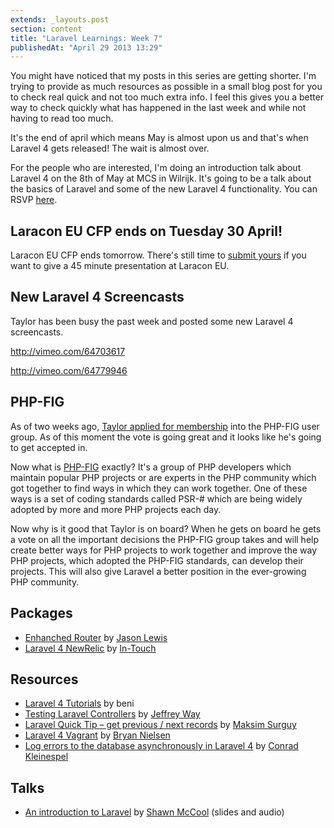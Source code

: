 ```yaml
---
extends: _layouts.post
section: content
title: "Laravel Learnings: Week 7"
publishedAt: "April 29 2013 13:29"
---
```

You might have noticed that my posts in this series are getting shorter. I'm trying to provide as much resources as possible in a small blog post for you to check real quick and not too much extra info. I feel this gives you a better way to check quickly what has happened in the last week and while not having to read too much.<!--more-->

It's the end of april which means May is almost upon us and that's when Laravel 4 gets released! The wait is almost over.

For the people who are interested, I'm doing an introduction talk about Laravel 4 on the 8th of May at MCS in Wilrijk. It's going to be a talk about the basics of Laravel and some of the new Laravel 4 functionality. You can RSVP [here](http://www.meetup.com/phpbenelux/events/115635052/).

## Laracon EU CFP ends on Tuesday 30 April!

Laracon EU CFP ends tomorrow. There's still time to [submit yours](https://heybigname.typeform.com/to/bY3H46) if you want to give a 45 minute presentation at Laracon EU.

## New Laravel 4 Screencasts

Taylor has been busy the past week and posted some new Laravel 4 screencasts.

http://vimeo.com/64703617

http://vimeo.com/64779946

## PHP-FIG

As of two weeks ago, [Taylor applied for membership](https://groups.google.com/forum/?fromgroups=#!topic/php-fig/yCrqftXXT-8) into the PHP-FIG user group. As of this moment the vote is going great and it looks like he's going to get accepted in.

Now what is [PHP-FIG](http://www.php-fig.org/) exactly? It's a group of PHP developers which maintain popular PHP projects or are experts in the PHP community which got together to find ways in which they can work together. One of these ways is a set of coding standards called PSR-# which are being widely adopted by more and more PHP projects each day.

Now why is it good that Taylor is on board? When he gets on board he gets a vote on all the important decisions the PHP-FIG group takes and will help create better ways for PHP projects to work together and improve the way PHP projects, which adopted the PHP-FIG standards, can develop their projects. This will also give Laravel a better position in the ever-growing PHP community.

## Packages

- [Enhanched Router](https://github.com/jasonlewis/enhanced-router) by [Jason Lewis](https://twitter.com/jasonclewis)
- [Laravel 4 NewRelic](https://github.com/In-Touch/laravel-newrelic) by [In-Touch](http://www.intouchinsight.com/)

## Resources

- [Laravel 4 Tutorials](https://bitbucket.org/beni/laravel-4-tutorial/wiki/Home) by beni
- [Testing Laravel Controllers](http://jeffreyway.github.io/blog/2013/04/20/testing-laravel-controllers/) by [Jeffrey Way](https://twitter.com/jeffrey_way)
- [Laravel Quick Tip – get previous / next records](http://maxoffsky.com/code-blog/laravel-quick-tip-get-previous-next-records/) by [Maksim Surguy](https://twitter.com/msurguy)
- [Laravel 4 Vagrant](https://github.com/bryannielsen/Laravel4-Vagrant) by [Bryan Nielsen](https://twitter.com/nielsenbryan)
- [Log errors to the database asynchronously in Laravel 4](https://gist.github.com/conradkleinespel/5476977) by [Conrad Kleinespel](https://twitter.com/conradktweets)

## Talks

- [An introduction to Laravel](http://www.youtube.com/watch?v=RxK48ixsq-A&hd=1) by [Shawn McCool](https://twitter.com/shawnmccool) (slides and audio)
